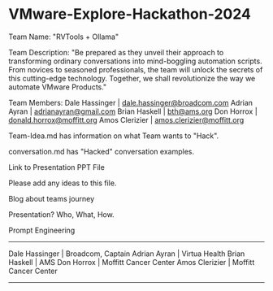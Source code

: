 # VMware-Explore-Hackathon-2024

Team Name: "RVTools + Ollama"

Team Description: "Be prepared as they unveil their approach to transforming ordinary conversations into mind-boggling automation scripts. From novices to seasoned professionals, the team will unlock the secrets of this cutting-edge technology. Together, we shall revolutionize the way we automate VMware Products."

Team Members:
Dale Hassinger | dale.hassinger@broadcom.com
Adrian Ayran   | adrianayran@gmail.com
Brian Haskell  | bth@ams.org
Don Horrox     | donald.horrox@moffitt.org
Amos Clerizier | amos.clerizier@moffitt.org

Team-Idea.md has information on what Team wants to "Hack".

conversation.md has "Hacked" conversation examples.

Link to Presentation PPT File

Please add any ideas to this file.

Blog about teams journey

Presentation?
Who, What, How.

Prompt Engineering

---

Dale Hassinger | Broadcom, Captain
Adrian Ayran | Virtua Health
Brian Haskell | AMS
Don Horrox | Moffitt Cancer Center
Amos Clerizier | Moffitt Cancer Center

---
